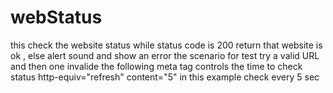 # webStatus
this check the website status while status code is 200 return 
that website is ok , else alert sound and show an error 
the scenario for test try a valid URL and then one invalide 
the following meta tag controls the time to check status 
     http-equiv="refresh" content="5" 
in this example check every 5 sec 

